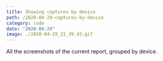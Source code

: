 ```yaml
---
title: Showing captures by device
path: /2020-04-29-captures-by-device
category: code
date: "2020-04-29"
image: ./2020-04-29_21_39_43.gif
---
```


All the screenshots of the current report, grouped by device.
